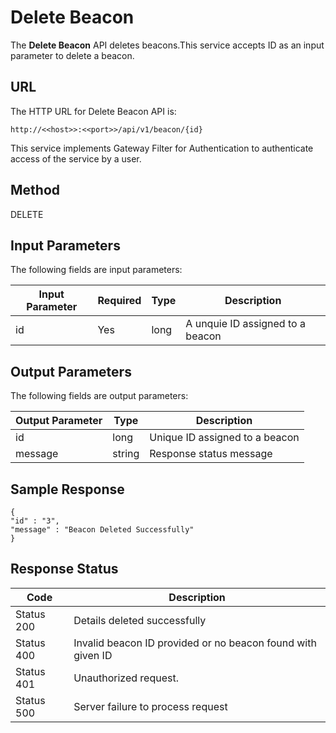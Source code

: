 
# Delete Beacon

The **Delete Beacon** API deletes beacons.This service accepts ID as an input parameter to delete a beacon.

## URL

The HTTP URL for Delete Beacon API is:

```
http://<<host>>:<<port>>/api/v1/beacon/{id}
```

This service implements Gateway Filter for Authentication to authenticate access of the service by a user.

## Method

DELETE

## Input Parameters

The following fields are input parameters:

| Input Parameter | Required | Type | Description                      |
| --------------- | -------- | ---- | -------------------------------- |
| id              | Yes      | long | A unquie ID assigned to a beacon |

## Output Parameters

The following fields are output parameters:

| Output Parameter | Type   | Description                    |
| ---------------- | ------ | ------------------------------ |
| id               | long   | Unique ID assigned to a beacon |
| message          | string | Response status message        |

## Sample Response

```
{
"id" : "3",
"message" : "Beacon Deleted Successfully"
}
```

## Response Status

| Code       | Description                                                 |
| ---------- | ----------------------------------------------------------- |
| Status 200 | Details deleted successfully                                |
| Status 400 | Invalid beacon ID provided or no beacon found with given ID |
| Status 401 | Unauthorized request.                                       |
| Status 500 | Server failure to process request                           |

